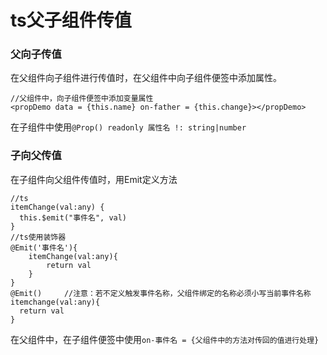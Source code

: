 # ts父子组件传值

### 父向子传值

在父组件向子组件进行传值时，在父组件中向子组件便签中添加属性。

```tsx
//父组件中，向子组件便签中添加变量属性
<propDemo data = {this.name} on-father = {this.change}></propDemo>
```

在子组件中使用`@Prop() readonly 属性名 !: string|number`

### 子向父传值

在子组件向父组件传值时，用Emit定义方法

```tsx
//ts
itemChange(val:any) {
  this.$emit("事件名", val)
}
//ts使用装饰器
@Emit('事件名'){
    itemChange(val:any){
        return val
    }
}
@Emit()     //注意：若不定义触发事件名称，父组件绑定的名称必须小写当前事件名称
itemchange(val:any){
  return val
}
```

在父组件中，在子组件便签中使用`on-事件名 = {父组件中的方法对传回的值进行处理}`